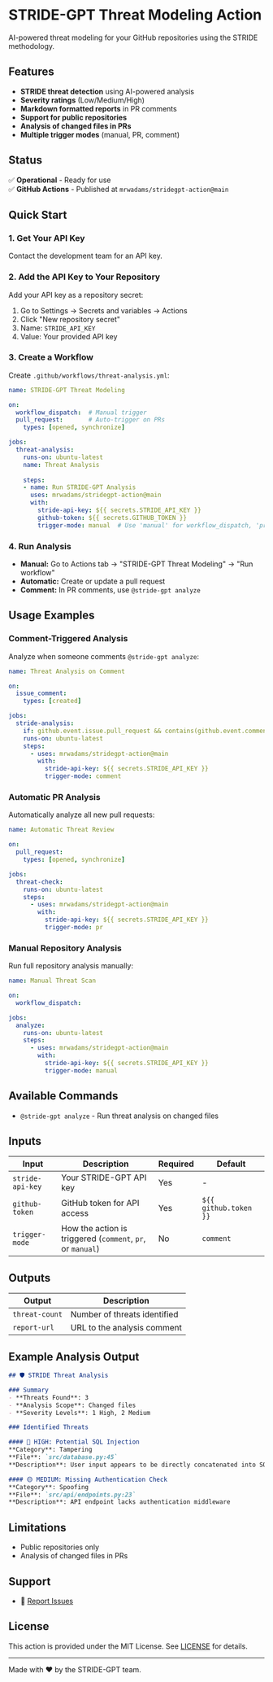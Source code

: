 # STRIDE-GPT Threat Modeling Action

AI-powered threat modeling for your GitHub repositories using the STRIDE methodology.

## Features

- **STRIDE threat detection** using AI-powered analysis
- **Severity ratings** (Low/Medium/High)
- **Markdown formatted reports** in PR comments
- **Support for public repositories**
- **Analysis of changed files in PRs**
- **Multiple trigger modes** (manual, PR, comment)

## Status

✅ **Operational** - Ready for use  
✅ **GitHub Actions** - Published at `mrwadams/stridegpt-action@main`

## Quick Start

### 1. Get Your API Key

Contact the development team for an API key.

### 2. Add the API Key to Your Repository

Add your API key as a repository secret:
1. Go to Settings → Secrets and variables → Actions
2. Click "New repository secret"
3. Name: `STRIDE_API_KEY`
4. Value: Your provided API key

### 3. Create a Workflow

Create `.github/workflows/threat-analysis.yml`:

```yaml
name: STRIDE-GPT Threat Modeling

on:
  workflow_dispatch:  # Manual trigger
  pull_request:       # Auto-trigger on PRs
    types: [opened, synchronize]

jobs:
  threat-analysis:
    runs-on: ubuntu-latest
    name: Threat Analysis
    
    steps:
    - name: Run STRIDE-GPT Analysis
      uses: mrwadams/stridegpt-action@main
      with:
        stride-api-key: ${{ secrets.STRIDE_API_KEY }}
        github-token: ${{ secrets.GITHUB_TOKEN }}
        trigger-mode: manual  # Use 'manual' for workflow_dispatch, 'pr' for pull_request
```

### 4. Run Analysis

- **Manual:** Go to Actions tab → "STRIDE-GPT Threat Modeling" → "Run workflow"
- **Automatic:** Create or update a pull request
- **Comment:** In PR comments, use `@stride-gpt analyze`

## Usage Examples

### Comment-Triggered Analysis

Analyze when someone comments `@stride-gpt analyze`:

```yaml
name: Threat Analysis on Comment

on:
  issue_comment:
    types: [created]

jobs:
  stride-analysis:
    if: github.event.issue.pull_request && contains(github.event.comment.body, '@stride-gpt')
    runs-on: ubuntu-latest
    steps:
      - uses: mrwadams/stridegpt-action@main
        with:
          stride-api-key: ${{ secrets.STRIDE_API_KEY }}
          trigger-mode: comment
```

### Automatic PR Analysis

Automatically analyze all new pull requests:

```yaml
name: Automatic Threat Review

on:
  pull_request:
    types: [opened, synchronize]

jobs:
  threat-check:
    runs-on: ubuntu-latest
    steps:
      - uses: mrwadams/stridegpt-action@main
        with:
          stride-api-key: ${{ secrets.STRIDE_API_KEY }}
          trigger-mode: pr
```

### Manual Repository Analysis

Run full repository analysis manually:

```yaml
name: Manual Threat Scan

on:
  workflow_dispatch:

jobs:
  analyze:
    runs-on: ubuntu-latest
    steps:
      - uses: mrwadams/stridegpt-action@main
        with:
          stride-api-key: ${{ secrets.STRIDE_API_KEY }}
          trigger-mode: manual
```

## Available Commands

- `@stride-gpt analyze` - Run threat analysis on changed files

## Inputs

| Input | Description | Required | Default |
|-------|-------------|----------|---------|
| `stride-api-key` | Your STRIDE-GPT API key | Yes | - |
| `github-token` | GitHub token for API access | Yes | `${{ github.token }}` |
| `trigger-mode` | How the action is triggered (`comment`, `pr`, or `manual`) | No | `comment` |

## Outputs

| Output | Description |
|--------|-------------|
| `threat-count` | Number of threats identified |
| `report-url` | URL to the analysis comment |

## Example Analysis Output

```markdown
## 🛡️ STRIDE Threat Analysis

### Summary
- **Threats Found**: 3
- **Analysis Scope**: Changed files
- **Severity Levels**: 1 High, 2 Medium

### Identified Threats

#### 🔴 HIGH: Potential SQL Injection
**Category**: Tampering
**File**: `src/database.py:45`
**Description**: User input appears to be directly concatenated into SQL query

#### 🟡 MEDIUM: Missing Authentication Check
**Category**: Spoofing
**File**: `src/api/endpoints.py:23`
**Description**: API endpoint lacks authentication middleware
```

## Limitations

- Public repositories only
- Analysis of changed files in PRs

## Support

- 🐛 [Report Issues](https://github.com/mrwadams/stridegpt-action/issues)

## License

This action is provided under the MIT License. See [LICENSE](LICENSE) for details.

---

Made with ❤️ by the STRIDE-GPT team.